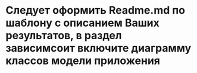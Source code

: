 # Следует оформить Readme.md по шаблону с описанием Ваших результатов, в раздел зависимсоит включите диаграмму классов модели приложения
